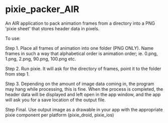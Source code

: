 pixie_packer_AIR
================

An AIR application to pack animation frames from a directory into a PNG 'pixie sheet' that stores header data in pixels.

To use:

Step 1.
  Place all frames of animation into one folder (PNG ONLY).
  Name frames in such a way that alphabetical order is animation order; ie. 0.png, 1.png, 2.png, 90.png, 100.png etc.

Step 2.
  Run pixie.
  It will ask for the directory of frames, point it to the folder from step 1.
  
Step 3.
  Depending on the amount of image data coming in, the program may hang while processing, this is fine.
  When the process is completed, the header data will be displayed and left open in the app window, and the app will ask you for a save location of the output file.
  
Step Final.
  Use output image as a drawable in your app with the appropriate pixie component per platform (pixie_droid, pixie_ios)